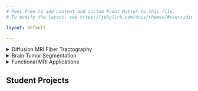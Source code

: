 ```yaml
---
# Feel free to add content and custom Front Matter to this file.
# To modify the layout, see https://jekyllrb.com/docs/themes/#overriding-theme-defaults

layout: default

---
```


<details>
  <summary>Diffusion MRI Fiber Tractography</summary>
  
  ## Heading
  1. A numbered
  2. list
     * With some
     * Sub bullets
</details>

<details>
  <summary>Brain Tumor Segmentation</summary>
  
  ## Heading
  1. A numbered
  2. list
     * With some
     * Sub bullets
</details>

<details>
  <summary>Functional MRI Applications</summary>
  
  ## Heading
  1. A numbered
  2. list
     * With some
     * Sub bullets
</details>


## Student Projects